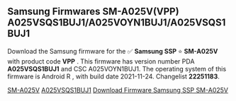 <h2>Samsung Firmwares SM-A025V(VPP) A025VSQS1BUJ1/A025VOYN1BUJ1/A025VSQS1BUJ1</h2>
Download the Samsung firmware for the ✅ <strong>Samsung SSP </strong> ⭐ <strong>SM-A025V</strong> with product code <strong>VPP</strong> . This firmware has version number PDA <strong>A025VSQS1BUJ1</strong> and CSC A025VOYN1BUJ1. The operating system of this firmware is Android R , with build date 2021-11-24. Changelist <strong>22251183</strong>.


[SM-A025V](https://samfirm.shop/samsung/model/SM-A025V)
[A025VSQS1BUJ1](https://samfirm.shop/samsung/pda/A025VSQS1BUJ1)
[Download Firmware Samsung SSP SM-A025V](https://samfirm.shop/samsung/firmware/479490)
